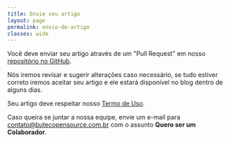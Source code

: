 ```yaml
---
title: Envie seu artigo
layout: page
permalink: envio-de-artigo
classes: wide
---
```


Você deve enviar seu artigo através de um "Pull Request" em nosso [repositório no GitHub](https://github.com/ButecoOpenSource/butecoopensource.github.io).

Nós iremos revisar e sugerir alterações caso necessário, se tudo estiver correto iremos aceitar seu artigo e ele estará disponível no blog dentro de alguns dias.

Seu artigo deve respeitar nosso [Termo de Uso](/termos-de-uso/).

Caso queira se juntar a nossa equipe, envie um e-mail para [contato@butecopensource.com.br](mailto:contato@butecopensource.com.br) com o assunto **Quero ser um Colaborador**.
